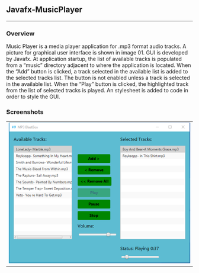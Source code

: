 ## Javafx-MusicPlayer
---

### Overview

Music Player is a media player application for .mp3 format audio tracks. 
A picture for graphical user interface is shown in image 01. GUI is developed by Javafx. 
At application startup, the list of available tracks is populated from a “music” directory adjacent to where the application is located.
When the “Add” button is clicked, a track selected in the available list is added to the selected tracks list. 
The button is not enabled unless a track is selected in the available list.
When the “Play” button is clicked, the highlighted track from the list of selected tracks is played.
An stylesheet is added to code in order to style the GUI.

### Screenshots
| |
|---|
| ![img01](./screenshots/image.png) | 